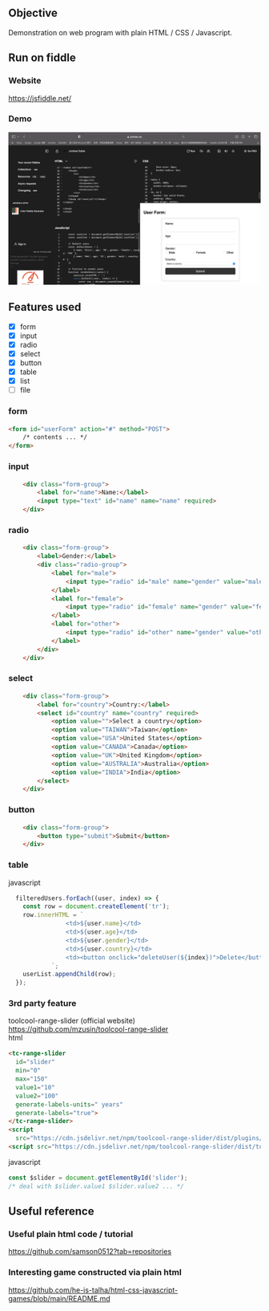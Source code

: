 ## Objective
Demonstration on web program with plain HTML / CSS / Javascript.

## Run on fiddle

### Website
https://jsfiddle.net/

### Demo
<img width="1440" alt="run_on_fiddle" src="run_on_fiddle.png">

## Features used

- [x] form
- [x] input
- [x] radio
- [x] select
- [x] button
- [x] table
- [x] list
- [ ] file

### form
```html
<form id="userForm" action="#" method="POST">
    /* contents ... */
</form>
```

### input
```html
    <div class="form-group">
        <label for="name">Name:</label>
        <input type="text" id="name" name="name" required>
    </div>
```

### radio
```html
    <div class="form-group">
        <label>Gender:</label>
        <div class="radio-group">
            <label for="male">
                <input type="radio" id="male" name="gender" value="male" required> Male
            </label>
            <label for="female">
                <input type="radio" id="female" name="gender" value="female" required> Female
            </label>
            <label for="other">
                <input type="radio" id="other" name="gender" value="other" required> Other
            </label>
        </div>
    </div>
```

### select
```html
    <div class="form-group">
        <label for="country">Country:</label>
        <select id="country" name="country" required>
            <option value="">Select a country</option>
            <option value="TAIWAN">Taiwan</option>
            <option value="USA">United States</option>
            <option value="CANADA">Canada</option>
            <option value="UK">United Kingdom</option>
            <option value="AUSTRALIA">Australia</option>
            <option value="INDIA">India</option>
        </select>
    </div>
```

### button
```html
    <div class="form-group">
        <button type="submit">Submit</button>
    </div>
```

### table
javascript
```javascript
  filteredUsers.forEach((user, index) => {
    const row = document.createElement('tr');
    row.innerHTML = `
                <td>${user.name}</td>
                <td>${user.age}</td>
                <td>${user.gender}</td>
                <td>${user.country}</td>
                <td><button onclick="deleteUser(${index})">Delete</button></td>
            `;
    userList.appendChild(row);
  });
```

### 3rd party feature
toolcool-range-slider (official website) \
https://github.com/mzusin/toolcool-range-slider
\
html
```html
<tc-range-slider 
  id="slider"
  min="0" 
  max="150" 
  value1="10"
  value2="100"
  generate-labels-units=" years"
  generate-labels="true">   
</tc-range-slider>
<script 
  src="https://cdn.jsdelivr.net/npm/toolcool-range-slider/dist/plugins/tcrs-generated-labels.min.js"></script>
<script src="https://cdn.jsdelivr.net/npm/toolcool-range-slider/dist/toolcool-range-slider.min.js"></script>
```
javascript
```javascript
const $slider = document.getElementById('slider');
/* deal with $slider.value1 $slider.value2 ... */
```

## Useful reference

### Useful plain html code / tutorial
https://github.com/samson0512?tab=repositories

### Interesting game constructed via plain html 
https://github.com/he-is-talha/html-css-javascript-games/blob/main/README.md
